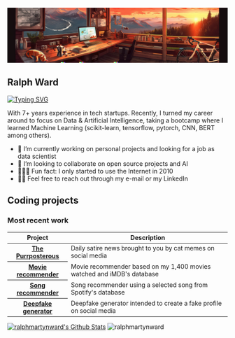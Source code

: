 ![cover image](https://raw.githubusercontent.com/ralphmartynward/ralphmartynward/master/assets/img/cover.png)

## Ralph Ward

[![Typing SVG](https://readme-typing-svg.demolab.com?font=Fira+Code&pause=1000&color=149DDD&width=435&lines=I'm+a+Project+Manager;I'm+a+Data+Analyst;I'm+an+Entrepreneur)](#)

With 7+ years experience in tech startups.
Recently, I turned my career around to focus on Data & Artificial Intelligence, taking a bootcamp where I learned Machine Learning (scikit-learn, tensorflow, pytorch, CNN, BERT among others). 


- 🔭 I’m currently working on personal projects and looking for a job as data scientist
- 💞️ I’m looking to collaborate on open source projects and AI 
- 👩🏻‍💻 Fun fact: I only started to use the Internet in 2010
- 🙋‍♂️ Feel free to reach out through my e-mail or my LinkedIn

## Coding projects

### Most recent work

<table align="center" width="100%">
  <thead>
    <th span="col">Project </th>
    <th span="col">Description</th>
  </thead>
  <tbody>
    <tr>
      <th span="row"><a href="https://github.com/ralphmartynward/ironhack_09_final-project">The Purrposterous</a></th>
      <td>Daily satire news brought to you by cat memes on social media</td>
    </tr>
    <tr>
      <th span="row"><a href="https://github.com/ralphmartynward/ironhack_05_mid-bootcamp-project">Movie recommender</a></th>
      <td>Movie recommender based on my 1,400 movies watched and iMDB's database</td>
    </tr>
    <tr>
      <th span="row"><a href="https://github.com/ralphmartynward/ironhack_06_song-recommender">Song recommender</a></th>
      <td>Song recommender using a selected song from Spotify's database</td>
    </tr>
    <tr>
      <th span="row"><a href="https://github.com/ralphmartynward/stable_diffusion_">Deepfake generator</a></th>
      <td>Deepfake generator intended to create a fake profile on social media</td>
    </tr>
  </tbody>
</table>

<p>
   <a href="https://github.com/ralphmartynward/github-readme-stats">
   <img alt="ralphmartynward's Github Stats" src="https://github-readme-stats.vercel.app/api?username=ralphmartynward&show_icons=true&count_private=true&locale=en&theme=transparent&layout=compact" height="230px"/></a>
   <img src="https://github-readme-stats.vercel.app/api/top-langs?username=ralphmartynward&langs_count=5&show_icons=true&locale=en&theme=transparent" alt="ralphmartynward" height="230px"/>
<br/>
</p>
